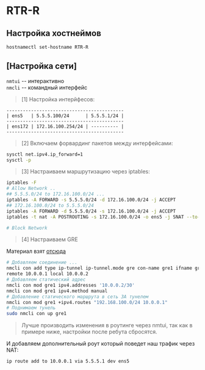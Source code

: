 # RTR-R
## Настройка хостнеймов
```bash
hostnamectl set-hostname RTR-R
```
## [Настройка сети]

`nmtui` -- интерактивно \
`nmcli` -- командный интерфейс

> [1] Настройка интерйфесов:
```
-------------------------------------------
| ens5   | 5.5.5.100/24      | 5.5.5.1/24 |
-------------------------------------------
| ens172 | 172.16.100.254/24 | ---------- |
-------------------------------------------
```

> [2] Включаем форвардинг пакетов между интерфейсами:
```bash
sysctl net.ipv4.ip_forward=1
sysctl -p
```

> [3] Настраиваем маршрутизацию через iptables:
```bash
iptables -F
# Allow Network ..
## 5.5.5.0/24 to 172.16.100.0/24 ...
iptables -A FORWARD -s 5.5.5.0/24 -d 172.16.100.0/24 -j ACCEPT
## 172.16.100.0/24 to 5.5.5.0/24 
iptables -A FORWARD -d 5.5.5.0/24 -s 172.16.100.0/24 -j ACCEPT
iptables -t nat -A POSTROUTING -s 172.16.100.0/24 -o ens5 -j SNAT --to-source 5.5.5.100

# Block Network
```

> [4] Настраиваем GRE

Материал взят [отсюда](https://wiki.astralinux.ru/pages/viewpage.action?pageId=144310560#id-НастройкатоннеляGREвAstraLinux-НастройкатоннеляGREcпомощьюграфическогоплагинаNetworkManagernm-connection-editor)
```bash
# Добавляем соединение ...
nmcli con add type ip-tunnel ip-tunnel.mode gre con-name gre1 ifname gre1 \
remote 10.0.0.1 local 10.0.0.2
# Добавляем статический адрес
nmcli con mod gre1 ipv4.addresses '10.0.0.2/30'
nmcli con mod gre1 ipv4.method manual
# Добавление статического маршрута в сеть ЗА тунелем
nmcli con mod gre1 +ipv4.routes "192.168.100.0/24 10.0.0.1"
# Поднимаем тунель
sudo nmcli con up gre1
```
> Лучше производить изменения в роутинге через nmtui, так как в примере ниже, настройки после ребута сбросятся.

И добавляем дополнительный роут который поведет наш трафик через NAT:
```bash
ip route add to 10.0.0.1 via 5.5.5.1 dev ens5
```